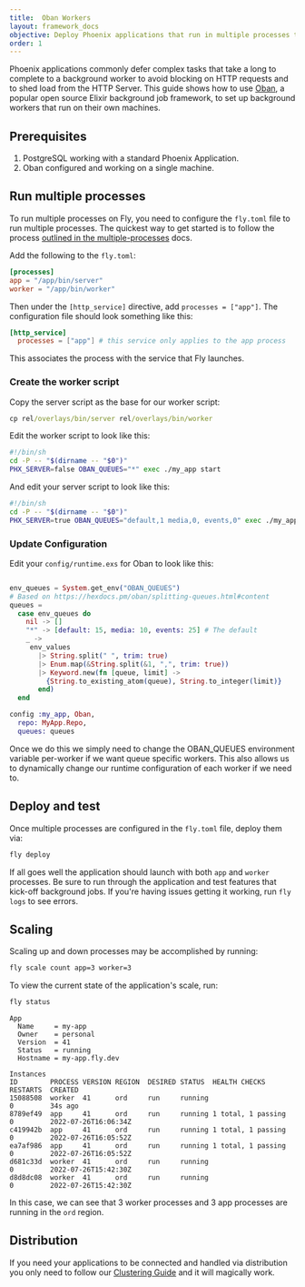 ```yaml
---
title:  Oban Workers
layout: framework_docs
objective: Deploy Phoenix applications that run in multiple processes to one Fly application, like Oban background jobs.
order: 1
---
```


Phoenix applications commonly defer complex tasks that take a long to complete to a background worker to avoid blocking on HTTP requests and to shed load from the HTTP Server. This guide shows how to use [Oban](https://getoban.pro/), a popular open source Elixir background job framework, to set up background workers that run on their own machines.

## Prerequisites

1. PostgreSQL working with a standard Phoenix Application.
2. Oban configured and working on a single machine.

## Run multiple processes

To run multiple processes on Fly, you need to configure the `fly.toml` file to run multiple processes. The quickest way to get started is to follow the process [outlined in the multiple-processes](/docs/app-guides/multiple-processes) docs.

Add the following to the `fly.toml`:

```toml
[processes]
app = "/app/bin/server"
worker = "/app/bin/worker"
```

Then under the `[http_service]` directive, add `processes = ["app"]`. The configuration file should look something like this:

```toml
[http_service]
  processes = ["app"] # this service only applies to the app process
```

This associates the process with the service that Fly launches.

### Create the worker script

Copy the server script as the base for our worker script:
```cmd
cp rel/overlays/bin/server rel/overlays/bin/worker
```

Edit the worker script to look like this:
```bash
#!/bin/sh
cd -P -- "$(dirname -- "$0")"
PHX_SERVER=false OBAN_QUEUES="*" exec ./my_app start
```

And edit your server script to look like this:
```bash
#!/bin/sh
cd -P -- "$(dirname -- "$0")"
PHX_SERVER=true OBAN_QUEUES="default,1 media,0, events,0" exec ./my_app start
```

### Update Configuration

Edit your `config/runtime.exs` for Oban to look like this:
```elixir

env_queues = System.get_env("OBAN_QUEUES")
# Based on https://hexdocs.pm/oban/splitting-queues.html#content
queues =
  case env_queues do
    nil -> []
    "*" -> [default: 15, media: 10, events: 25] # The default
    _ ->
     env_values
       |> String.split(" ", trim: true)
       |> Enum.map(&String.split(&1, ",", trim: true))
       |> Keyword.new(fn [queue, limit] ->
         {String.to_existing_atom(queue), String.to_integer(limit)}
       end)
  end

config :my_app, Oban,
  repo: MyApp.Repo,
  queues: queues

```

Once we do this we simply need to change the OBAN_QUEUES environment variable per-worker if we want queue specific workers. This also allows us to dynamically change our runtime configuration of each worker if we need to.


## Deploy and test

Once multiple processes are configured in the `fly.toml` file, deploy them via:

```cmd
fly deploy
```

If all goes well the application should launch with both `app` and `worker` processes. Be sure to run through the application and test features that kick-off background jobs. If you're having issues getting it working, run `fly logs` to see errors.

## Scaling

Scaling up and down processes may be accomplished by running:

```cmd
fly scale count app=3 worker=3
```

To view the current state of the application's scale, run:

```cmd
fly status
```
```output
App
  Name     = my-app
  Owner    = personal
  Version  = 41
  Status   = running
  Hostname = my-app.fly.dev

Instances
ID        PROCESS VERSION REGION  DESIRED STATUS  HEALTH CHECKS       RESTARTS  CREATED
15088508  worker  41      ord     run     running                     0         34s ago
8789ef49  app     41      ord     run     running 1 total, 1 passing  0         2022-07-26T16:06:34Z
c419942b  app     41      ord     run     running 1 total, 1 passing  0         2022-07-26T16:05:52Z
ea7af986  app     41      ord     run     running 1 total, 1 passing  0         2022-07-26T16:05:52Z
d681c33d  worker  41      ord     run     running                     0         2022-07-26T15:42:30Z
d8d8dc08  worker  41      ord     run     running                     0         2022-07-26T15:42:30Z
```

In this case, we can see that 3 worker processes and 3 app processes are running in the `ord` region.


## Distribution

If you need your applications to be connected and handled via distribution you only need to follow our [Clustering Guide](/docs/elixir/the-basics/clustering/) and it will magically work.
